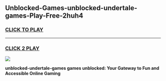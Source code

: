 
## Unblocked-Games-unblocked-undertale-games-Play-Free-2huh4
<h3>
<a href="https://premium76.site?title=unblocked-undertale-games&ref=23A">CLICK TO PLAY</a></h3>
<hr>

<h3>
<a href="https://premium76.site?title=unblocked-undertale-games&ref=23A">CLICK 2 PLAY</a>
  
</h3>

<a href="https://premium76.site?title=unblocked-undertale-games&ref=23A"><img src="https://clearcache.store/games.png"></a>


**unblocked-undertale-games games unblocked: Your Gateway to Fun and Accessible Online Gaming**
